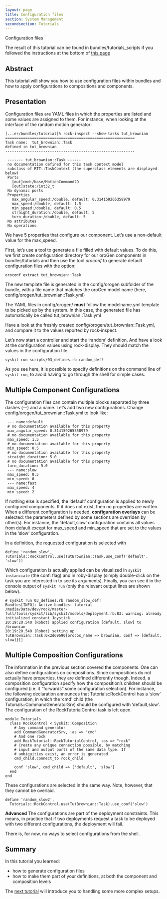 ```yaml
---
layout: page
title: Configuration files
section: System Management
secondsection: Tutorials
---
```


<div class="content2">
<div class="content2-pagetitle">Configuration files</div>
<div class="content2-container line-box">
<div class="content2-container-1col">



<p class="note">The result of this tutorial can be found in bundles/tutorials_scripts if you
followed the instructions at the bottom of <a href="../tutorials/index.html">this page</a></p>

<h2 id="abstract">Abstract</h2>
<p>This tutorial will show you how to use configuration files within bundles and how to apply configurations
to compositions and components.</p>

<h2 id="presentation">Presentation</h2>
<p>Configuration files are YAML files in which the properties are listed and some
values are assigned to them. For instance, when looking at the interface of the
random motion generator:</p>

<pre><code>[...er/bundles/tutorial]% rock-inspect --show-tasks tut_brownian
==========================================================
Task name:  tut_brownian::Task
defined in tut_brownian
----------------------------------------------------------

 ------- tut_brownian::Task ------
 no documentation defined for this task context model
 subclass of RTT::TaskContext (the superclass elements are displayed below)
 Ports
   [out]cmd:/base/MotionCommand2D
   [out]state:/int32_t
 No dynamic ports
 Properties
   max_angular_speed:/double, default: 0.314159265358979
   max_speed:/double, default: 1.5
   min_speed:/double, default: 0.5
   straight_duration:/double, default: 5
   turn_duration:/double, default: 5
 No attributes
 No operations
</code></pre>

<p>We have 5 properties that configure our component. Let&rsquo;s use a non-default value for the max_speed.</p>

<p>First, let&rsquo;s use a tool to generate a file filled with default values. To do this, we first
create configuration directory for our oroGen components in bundles/tutorials and then use the
tool <em>oroconf</em> to generate default configuration files with the option:</p>

<pre><code>oroconf extract tut_brownian::Task
</code></pre>

<p>The new template file is generated in the config/orogen subfolder of the bundle,
with a file name that matches the oroGen model name (here,
config/orogen/tut_brownian::Task.yml)</p>

<p class="warning">The YAML files in config/orogen/ <strong>must</strong> follow the modelname.yml template to be
picked up by the system. In this case, the generated file has automatically be
called tut_brownian::Task.yml</p>

<p>Have a look at the freshly created config/orogen/tut_brownian::Task.yml, and
compare it to the values reported by rock-inspect.</p>

<p>Let&rsquo;s now start a controller and start the &lsquo;random&rsquo; definition. And have a look
at the configuration values using rock-display. They should match the values in
the configuration file.</p>

<pre><code>syskit run scripts/03_defines.rb random_def!
</code></pre>

<p class="note">As you see here, it is possible to specify definitions on the command line of
<code>syskit run</code>, to avoid having to go through the shell for simple cases.</p>

<h2 id="multiple-component-configurations">Multiple Component Configurations</h2>
<p>The configuration files can contain multiple blocks separated by three dashes
(&mdash;) and a name. Let&rsquo;s add two new configurations. Change
config/orogen/tut_brownian::Task.yml to look like:</p>

<pre><code class="language-yaml"> --- name:default
 # no documentation available for this property
 max_angular_speed: 0.314159265358979
 # no documentation available for this property
 max_speed: 1.5
 # no documentation available for this property
 min_speed: 0.5
 # no documentation available for this property
 straight_duration: 5.0
 # no documentation available for this property
 turn_duration: 5.0
 --- name:slow
 max_speed: 0.5
 min_speed: 0
 --- name:fast
 max_speed: 4
 min_speed: 2
</code></pre>

<p>If nothing else is specified, the &lsquo;default&rsquo; configuration is applied to newly
configured components. If it does not exist, then no properties are written.
When a different configuration is needed, <strong>configuration overlays</strong> can be
selected: the parameters defined by some sections are overriden by other(s). For
instance, the &lsquo;default,slow&rsquo; configuration contains all values from default
except for max_speed and min_speed that are set to the values in the &lsquo;slow&rsquo;
configuration.</p>

<p>In a definition, the requested configuration is selected with</p>

<pre><code class="language-ruby">define 'random_slow', Tutorials::RockControl.use(TutBrownian::Task.use_conf('default', 'slow'))
</code></pre>

<p>Which configuration is actually applied can be visualized in <code>syskit
instanciate</code> (the conf: flag) and in roby-display (simply double-click on the
task you are interested in to see its arguments). Finally, you can see it in the
console output of <code>syskit run</code> (only the relevant output lines are shown below).</p>

<pre><code># syskit run 03_defines.rb random_slow_def!
Bundles[INFO]: Active bundles: tutorial
/media/Data/dev/rock/master-full/tools/syskit/lib/syskit/models/deployment.rb:83: warning: already initialized constant Joystick
20:19:20.540 (Robot) applied configuration [default, slow] to /brownian
20:19:20.540 (Robot) setting up TutBrownian::Task:0x2d69690{orocos_name =&gt; brownian, conf =&gt; [default, slow]}[]
</code></pre>

<h2 id="multiple-composition-configurations">Multiple Composition Configurations</h2>
<p>The information in the previous section covered the components.  One can also
define configurations on compositions. Since compositions do not actually have
properties, they are defined differently though. Indeed, a composition
configuration specify how the composition&rsquo;s children should be configured (i.e.
it &ldquo;forwards&rdquo; some configuration selection).  For instance, the following
declaration announces that Tutorials::RockControl has a &lsquo;slow&rsquo; configuration,
in which the &lsquo;cmd&rsquo; child (the Tutorials::CommandGeneratorSrv) should be
configured with &lsquo;default,slow&rsquo;. The configuration of the RockTutorialControl
task is left open.</p>

<pre><code class="language-ruby">module Tutorials
  class RockControl &lt; Syskit::Composition
    # Any command generator
    add CommandGeneratorSrv, :as =&gt; "cmd"
    # And one rock
    add RockTutorial::RockTutorialControl, :as =&gt; "rock"
    # Create any unique connection possible, by matching
    # input and output ports of the same data type. If
    # ambiguities exist, an error is generated
    cmd_child.connect_to rock_child

    conf 'slow', cmd_child =&gt; ['default', 'slow']
  end
end
</code></pre>

<p>These configurations are selected in the same way. Note, however, that they cannot be overlaid.</p>

<pre><code class="language-ruby">define 'random_slow2',
  Tutorials::RockControl.use(TutBrownian::Task).use_conf('slow')
</code></pre>

<p class="note"><strong>Advanced</strong> The configurations are part of the deployment constraints. This means, in
practice that if two deployments request a task to be deployed with two different
configurations, the deployment will fail.</p>

<p>There is, for now, no ways to select configurations from the shell.</p>

<h2 id="summary">Summary</h2>
<p>In this tutorial you learned:</p>

<ul>
  <li>how to generate configuration files</li>
  <li>how to make them part of your definitions, at both the component and composition levels</li>
</ul>

<p>The <a href="600_more_complex.html">next tutorial</a> will introduce you to handling some more complex setups.</p>



</div>
</div>
</div>
